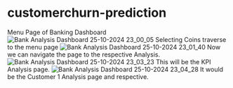 # customerchurn-prediction
Menu Page of Banking Dashboard
![Bank Analysis Dashboard 25-10-2024 23_00_05](https://github.com/user-attachments/assets/e0f4c1f1-3fbe-46b9-9e3e-fe4b15664680)
Selecting Coins traverse to the menu page
![Bank Analysis Dashboard 25-10-2024 23_01_40](https://github.com/user-attachments/assets/46b5f6ce-697f-4021-a347-a8a8a138f51e)
Now we can navigate the page to the respective Analysis.
![Bank Analysis Dashboard 25-10-2024 23_03_23](https://github.com/user-attachments/assets/9b12d75a-ac7d-4a98-86da-71b0c8bde76a)
This will be the KPI Analysis page.
![Bank Analysis Dashboard 25-10-2024 23_04_28](https://github.com/user-attachments/assets/f497d7f0-2d25-44fb-a4b4-a0aaf6427042)
It would be the Customer 1 Analysis page and respective.

